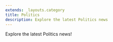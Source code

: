 ```yaml
---
extends: _layouts.category
title: Politics
description: Explore the latest Politics news
---
```


Explore the latest Politics news!
